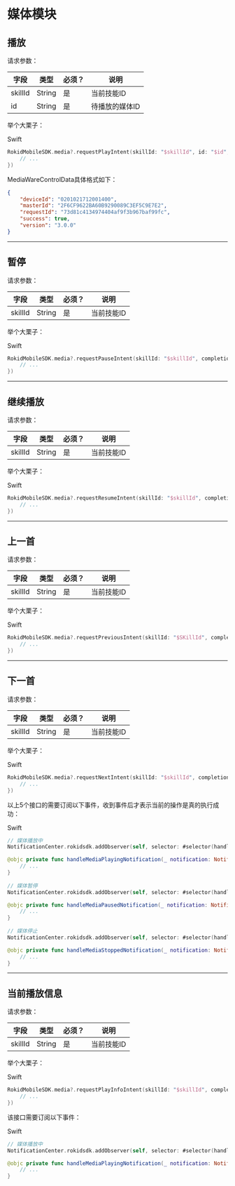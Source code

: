 # 媒体模块

## 播放

 请求参数：
 
| 字段    | 类型   | 必须？| 说明 |
| ------ | ----- | ----- | ----- |
| skillId | String | 是 | 当前技能ID |
| id | String | 是 | 待播放的媒体ID |

举个大栗子：

Swift

```swift
RokidMobileSDK.media?.requestPlayIntent(skillId: "$skillId", id: "$id", completion: { (error, josn) in
    // ...
})
```

MediaWareControlData具体格式如下：

```json
{
    "deviceId": "0201021712001400",
    "masterId": "2F6CF9622BA60B9290089C3EF5C9E7E2",
    "requestId": "73d81c4134974404af9f3b967baf99fc",
    "success": true,
    "version": "3.0.0"
}
```

---

## 暂停

 请求参数：
 
| 字段    | 类型   | 必须？| 说明 |
| ------ | ----- | ----- | ----- |
| skillId | String | 是 | 当前技能ID |

举个大栗子：

Swift

```swift
RokidMobileSDK.media?.requestPauseIntent(skillId: "$skillId", completion: { (error, json) in
    // ...
})
```

---

## 继续播放

 请求参数：
 
| 字段    | 类型   | 必须？| 说明 |
| ------ | ----- | ----- | ----- |
| skillId | String | 是 | 当前技能ID |

举个大栗子：

Swift

```swift
RokidMobileSDK.media?.requestResumeIntent(skillId: "$skillId", completion: { (error, json) in
    // ...
})
```

---

## 上一首

 请求参数：
 
| 字段    | 类型   | 必须？| 说明 |
| ------ | ----- | ----- | ----- |
| skillId | String | 是 | 当前技能ID |

举个大栗子：

Swift

```swift
RokidMobileSDK.media?.requestPreviousIntent(skillId: "$SKillId", completion: { (error, json) in
    // ...
})
```

---

## 下一首

 请求参数：
 
| 字段    | 类型   | 必须？| 说明 |
| ------ | ----- | ----- | ----- |
| skillId | String | 是 | 当前技能ID |

举个大栗子：

Swift

```swift
RokidMobileSDK.media?.requestNextIntent(skillId: "$skillId", completion: { (error, json) in
    // ...
})
```


以上5个接口的需要订阅以下事件，收到事件后才表示当前的操作是真的执行成功：

Swift

```swift
// 媒体播放中
NotificationCenter.rokidsdk.addObserver(self, selector: #selector(handleMediaPlayingNotification(_:)), name: NSNotification.Name(rawValue: SDKNotificationName.MediaPlaying), object: nil)

@objc private func handleMediaPlayingNotification(_ notification: Notification) {
    // ...
}
    
// 媒体暂停
NotificationCenter.rokidsdk.addObserver(self, selector: #selector(handleMediaPausedNotification(_:)), name: NSNotification.Name(rawValue: SDKNotificationName.MediaPaused), object: nil)

@objc private func handleMediaPausedNotification(_ notification: Notification) {
    // ...
}
    
// 媒体停止
NotificationCenter.rokidsdk.addObserver(self, selector: #selector(handleMediaStoppedNotification(_:)), name: NSNotification.Name(rawValue: SDKNotificationName.MediaStopped), object: nil)

@objc private func handleMediaStoppedNotification(_ notification: Notification) {
    // ...
}
```

---

## 当前播放信息

 请求参数：
 
| 字段    | 类型   | 必须？| 说明 |
| ------ | ----- | ----- | ----- |
| skillId | String | 是 | 当前技能ID |

举个大栗子：

Swift

```swift
RokidMobileSDK.media?.requestPlayInfoIntent(skillId: "$skillId", completion: { (error, json) in
    // ...
})
```

该接口需要订阅以下事件：

Swift

```swift
// 媒体播放中
NotificationCenter.rokidsdk.addObserver(self, selector: #selector(handleMediaPlayingNotification(_:)), name: NSNotification.Name(rawValue: SDKNotificationName.MediaPlaying), object: nil)

@objc private func handleMediaPlayingNotification(_ notification: Notification) {
    // ...
}
```


